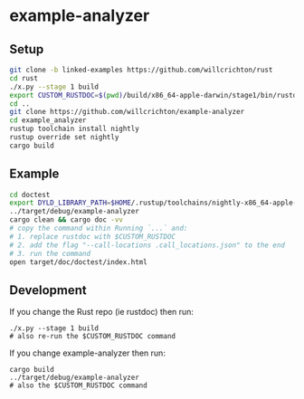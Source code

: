 # example-analyzer

## Setup

```bash
git clone -b linked-examples https://github.com/willcrichton/rust
cd rust
./x.py --stage 1 build
export CUSTOM_RUSTDOC=$(pwd)/build/x86_64-apple-darwin/stage1/bin/rustdoc
cd ..
git clone https://github.com/willcrichton/example-analyzer
cd example_analyzer
rustup toolchain install nightly
rustup override set nightly
cargo build
```

## Example


```bash
cd doctest
export DYLD_LIBRARY_PATH=$HOME/.rustup/toolchains/nightly-x86_64-apple-darwin/lib:$DYLD_LIBRARY_PATH
../target/debug/example-analyzer
cargo clean && cargo doc -vv
# copy the command within Running `...` and:
# 1. replace rustdoc with $CUSTOM_RUSTDOC
# 2. add the flag "--call-locations .call_locations.json" to the end
# 3. run the command
open target/doc/doctest/index.html
```

## Development

If you change the Rust repo (ie rustdoc) then run:

```
./x.py --stage 1 build
# also re-run the $CUSTOM_RUSTDOC command
```

If you change example-analyzer then run:

```
cargo build
../target/debug/example-analyzer
# also the $CUSTOM_RUSTDOC command
```
